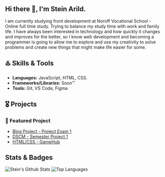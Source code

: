 ## Hi there 👋, I'm Stein Arild.

I am currently studying front development at Noroff Vocational School - Online full time study.
Trying to balance my study time with work and family life.
I have always been interested in technology and how quickly it changes and improves for the better, so I know web development
and becoming a programmer is going to allow me to explore and use my creativity to solve problems and create new things that might make life easier for some.

## ♨️ Skills & Tools

- **Languages:** JavaScript, HTML, CSS.
- **Frameworks/Libraries:** Soon™️
- **Tools:** Git, VS Code, Figma

## 🎖️ Projects

### 📂 Featured Project

- [Blog Project - Project Exam 1](https://arkuradev.github.io/project-exam-1-stein-a/)
- [DSCM - Semester Project 1](https://arkuradev.github.io/Semester-Project-1/)
- [HTML/CSS - GameHub](https://arkuradev.github.io/GameHub---HTML-CSS-CA/)

## Stats & Badges

![Stein's Github Stats](https://github-readme-stats.vercel.app/api?username=Arkuradev&show_icons=true)
![Top Languages](https://github-readme-stats.vercel.app/api/top-langs/?username=Arkuradev&layout=compact)

<!--
**Arkuradev/Arkuradev** is a ✨ _special_ ✨ repository because its `README.md` (this file) appears on your GitHub profile.

Here are some ideas to get you started:

- 🔭 I’m currently working on ...
- 🌱 I’m currently learning ...
- 👯 I’m looking to collaborate on ...
- 🤔 I’m looking for help with ...
- 💬 Ask me about ...
- 📫 How to reach me: ...
- 😄 Pronouns: ...
- ⚡ Fun fact: ...
  -->
